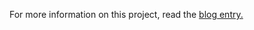 For more information on this project, read the [blog entry.](http://www.andrewmcgill.me/2016/07/18/make-every-week-dmv-tracker.html)